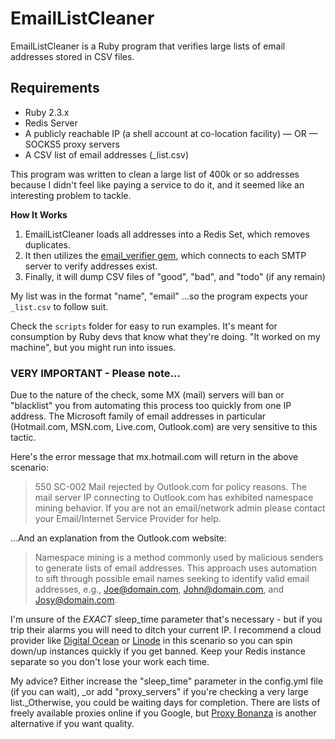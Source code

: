 # EmailListCleaner 

EmailListCleaner is a Ruby program that verifies large lists of email addresses stored in CSV files.

## Requirements

- Ruby 2.3.x
- Redis Server
- A publicly reachable IP (a shell account at co-location facility) — OR — SOCKS5 proxy servers
- A CSV list of email addresses (_list.csv)

This program was written to clean a large list of 400k or so addresses because I didn't feel like paying a service to do it, and it seemed like an interesting problem to tackle.

**How It Works**

1. EmailListCleaner loads all addresses into a Redis Set, which removes duplicates.
2. It then utilizes the [email_verifier gem](https://github.com/kamilc/email_verifier), which connects to each SMTP server to verify addresses exist.
3. Finally, it will dump CSV files of "good", "bad", and "todo" (if any remain)

My list was in the format "name", "email" ...so the program expects your `_list.csv` to follow suit.

Check the `scripts` folder for easy to run examples. It's meant for consumption by Ruby devs that know what they're doing. "It worked on my machine", but you might run into issues.


### VERY IMPORTANT - Please note…

Due to the nature of the check, some MX (mail) servers will ban or "blacklist" you from automating this process too quickly from one IP address. The Microsoft family of email addresses in particular (Hotmail.com, MSN.com, Live.com, Outlook.com) are very sensitive to this tactic.

Here's the error message that mx.hotmail.com will return in the above scenario:

> 550 SC-002 Mail rejected by Outlook.com for policy reasons. The mail server IP connecting to Outlook.com has exhibited namespace mining behavior. If you are not an email/network admin please contact your Email/Internet Service Provider for help.

...And an explanation from the Outlook.com website:

> Namespace mining is a method commonly used by malicious senders to generate lists of email addresses. This approach uses automation to sift through possible email names seeking to identify valid email addresses, e.g., Joe@domain.com, John@domain.com, and Josy@domain.com.

I'm unsure of the *EXACT* sleep_time parameter that's necessary - but if you trip their alarms you will need to ditch your current IP. I recommend a cloud provider like [Digital Ocean](https://m.do.co/c/4fba00a6f1fe) or [Linode](https://www.linode.com/?r=641630cf79615a62638a0ccd7504b0f2075f79ec) in this scenario so you can spin down/up instances quickly if you get banned. Keep your Redis instance separate so you don't lose your work each time.

My advice? Either increase the "sleep\_time" parameter in the config.yml file (if you can wait), _or add "proxy\_servers" if you're checking a very large list._Otherwise, you could be waiting days for completion. There are lists of freely available proxies online if you Google, but [Proxy Bonanza](https://proxybonanza.com/en/how_it_works) is another alternative if you want quality.
